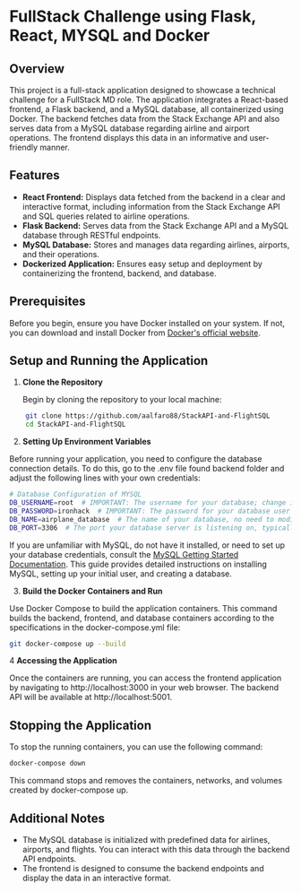 # FullStack Challenge using Flask, React, MYSQL and Docker

## Overview

This project is a full-stack application designed to showcase a technical challenge for a FullStack MD role. The application integrates a React-based frontend, a Flask backend, and a MySQL database, all containerized using Docker. The backend fetches data from the Stack Exchange API and also serves data from a MySQL database regarding airline and airport operations. The frontend displays this data in an informative and user-friendly manner.

## Features

- **React Frontend:** Displays data fetched from the backend in a clear and interactive format, including information from the Stack Exchange API and SQL queries related to airline operations.
- **Flask Backend:** Serves data from the Stack Exchange API and a MySQL database through RESTful endpoints.
- **MySQL Database:** Stores and manages data regarding airlines, airports, and their operations.
- **Dockerized Application:** Ensures easy setup and deployment by containerizing the frontend, backend, and database.

## Prerequisites

Before you begin, ensure you have Docker installed on your system. If not, you can download and install Docker from [Docker's official website](https://www.docker.com/products/docker-desktop).

## Setup and Running the Application

1. **Clone the Repository**

   Begin by cloning the repository to your local machine:

```bash
    git clone https://github.com/aalfaro88/StackAPI-and-FlightSQL
    cd StackAPI-and-FlightSQL
```

2. **Setting Up Environment Variables**

Before running your application, you need to configure the database connection details. To do this, go to the .env file found backend folder and adjust the following lines with your own credentials:

```bash
# Database Configuration of MYSQL
DB_USERNAME=root  # IMPORTANT: The username for your database; change if not using the default root user
DB_PASSWORD=ironhack  # IMPORTANT: The password for your database user 
DB_NAME=airplane_database  # The name of your database, no need to modify it.
DB_PORT=3306  # The port your database server is listening on, typically 3306 for MySQL.
```

If you are unfamiliar with MySQL, do not have it installed, or need to set up your database credentials, consult the [MySQL Getting Started Documentation](https://dev.mysql.com/doc/mysql-getting-started/en/). This guide provides detailed instructions on installing MySQL, setting up your initial user, and creating a database.

3. **Build the Docker Containers and Run**

Use Docker Compose to build the application containers. This command builds the backend, frontend, and database containers according to the specifications in the docker-compose.yml file:

```bash
git docker-compose up --build
```

4 **Accessing the Application**

Once the containers are running, you can access the frontend application by navigating to http://localhost:3000 in your web browser. The backend API will be available at http://localhost:5001.

## Stopping the Application

To stop the running containers, you can use the following command:

```bash
docker-compose down
```
This command stops and removes the containers, networks, and volumes created by docker-compose up.

## Additional Notes ##

- The MySQL database is initialized with predefined data for airlines, airports, and flights. You can interact with this data through the backend API endpoints.
- The frontend is designed to consume the backend endpoints and display the data in an interactive format.




